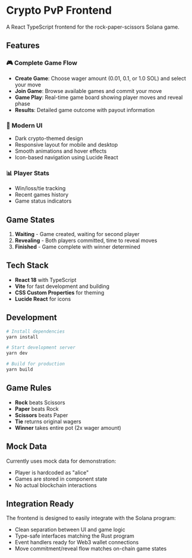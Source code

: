 # Crypto PvP Frontend

A React TypeScript frontend for the rock-paper-scissors Solana game.

## Features

### 🎮 Complete Game Flow
- **Create Game**: Choose wager amount (0.01, 0.1, or 1.0 SOL) and select your move
- **Join Game**: Browse available games and commit your move
- **Game Play**: Real-time game board showing player moves and reveal phase
- **Results**: Detailed game outcome with payout information

### 🎨 Modern UI
- Dark crypto-themed design
- Responsive layout for mobile and desktop
- Smooth animations and hover effects
- Icon-based navigation using Lucide React

### 📊 Player Stats
- Win/loss/tie tracking
- Recent games history
- Game status indicators

## Game States

1. **Waiting** - Game created, waiting for second player
2. **Revealing** - Both players committed, time to reveal moves
3. **Finished** - Game complete with winner determined

## Tech Stack

- **React 18** with TypeScript
- **Vite** for fast development and building
- **CSS Custom Properties** for theming
- **Lucide React** for icons

## Development

```bash
# Install dependencies
yarn install

# Start development server
yarn dev

# Build for production
yarn build
```

## Game Rules

- **Rock** beats Scissors
- **Paper** beats Rock  
- **Scissors** beats Paper
- **Tie** returns original wagers
- **Winner** takes entire pot (2x wager amount)

## Mock Data

Currently uses mock data for demonstration:
- Player is hardcoded as "alice"
- Games are stored in component state
- No actual blockchain interactions

## Integration Ready

The frontend is designed to easily integrate with the Solana program:
- Clean separation between UI and game logic
- Type-safe interfaces matching the Rust program
- Event handlers ready for Web3 wallet connections
- Move commitment/reveal flow matches on-chain game states 